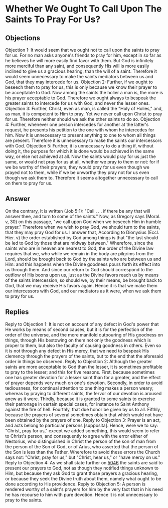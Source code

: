 # Whether We Ought To Call Upon The Saints To Pray For Us?
## Objections
Objection 1: It would seem that we ought not to call upon the saints to pray for us. For no man asks anyone's friends to pray for him, except in so far as he believes he will more easily find favor with them. But God is infinitely more merciful than any saint, and consequently His will is more easily inclined to give us a gracious hearing, than the will of a saint. Therefore it would seem unnecessary to make the saints mediators between us and God, that they may intercede for us.
Objection 2: Further, if we ought to beseech them to pray for us, this is only because we know their prayer to be acceptable to God. Now among the saints the holier a man is, the more is his prayer acceptable to God. Therefore we ought always to bespeak the greater saints to intercede for us with God, and never the lesser ones.
Objection 3: Further, Christ, even as man, is called the "Holy of Holies," and, as man, it is competent to Him to pray. Yet we never call upon Christ to pray for us. Therefore neither should we ask the other saints to do so.
Objection 4: Further, whenever one person intercedes for another at the latter's request, he presents his petition to the one with whom he intercedes for him. Now it is unnecessary to present anything to one to whom all things are present. Therefore it is unnecessary to make the saints our intercessors with God.
Objection 5: Further, it is unnecessary to do a thing if, without doing it, the purpose for which it is done would be achieved in the same way, or else not achieved at all. Now the saints would pray for us just the same, or would not pray for us at all, whether we pray to them or not: for if we be worthy of their prayers, they would pray for us even though we prayed not to them, while if we be unworthy they pray not for us even though we ask them to. Therefore it seems altogether unnecessary to call on them to pray for us.
## Answer
On the contrary, It is written (Job 5:1): "Call . . . if there be any that will answer thee, and turn to some of the saints." Now, as Gregory says (Moral. v, 30) on this passage, "we call upon God when we beseech Him in humble prayer." Therefore when we wish to pray God, we should turn to the saints, that they may pray God for us.
I answer that, According to Dionysius (Eccl. Hier. v) the order established by God among things is that "the last should be led to God by those that are midway between." Wherefore, since the saints who are in heaven are nearest to God, the order of the Divine law requires that we, who while we remain in the body are pilgrims from the Lord, should be brought back to God by the saints who are between us and Him: and this happens when the Divine goodness pours forth its effect into us through them. And since our return to God should correspond to the outflow of His boons upon us, just as the Divine favors reach us by means of the saints intercession, so should we, by their means, be brought back to God, that we may receive His favors again. Hence it is that we make them our intercessors with God, and our mediators as it were, when we ask them to pray for us.
## Replies
Reply to Objection 1: It is not on account of any defect in God's power that He works by means of second causes, but it is for the perfection of the order of the universe, and the more manifold outpouring of His goodness on things, through His bestowing on them not only the goodness which is proper to them, but also the faculty of causing goodness in others. Even so it is not through any defect in His mercy, that we need to bespeak His clemency through the prayers of the saints, but to the end that the aforesaid order in things be observed.
Reply to Objection 2: Although the greater saints are more acceptable to God than the lesser, it is sometimes profitable to pray to the lesser; and this for five reasons. First, because sometimes one has greater devotion for a lesser saint than for a greater, and the effect of prayer depends very much on one's devotion. Secondly, in order to avoid tediousness, for continual attention to one thing makes a person weary; whereas by praying to different saints, the fervor of our devotion is aroused anew as it were. Thirdly, because it is granted to some saints to exercise their patronage in certain special cases, for instance to Saint Anthony against the fire of hell. Fourthly, that due honor be given by us to all. Fifthly, because the prayers of several sometimes obtain that which would not have been obtained by the prayers of one.
Reply to Objection 3: Prayer is an act, and acts belong to particular persons [supposita]. Hence, were we to say: "Christ, pray for us," except we added something, this would seem to refer to Christ's person, and consequently to agree with the error either of Nestorius, who distinguished in Christ the person of the son of man from the person of the Son of God, or of Arius, who asserted that the person of the Son is less than the Father. Wherefore to avoid these errors the Church says not: "Christ, pray for us," but "Christ, hear us," or "have mercy on us."
Reply to Objection 4: As we shall state further on [5046](A[3]) the saints are said to present our prayers to God, not as though they notified things unknown to Him, but because they ask God to grant those prayers a gracious hearing, or because they seek the Divine truth about them, namely what ought to be done according to His providence.
Reply to Objection 5: A person is rendered worthy of a saint's prayers for him by the very fact that in his need he has recourse to him with pure devotion. Hence it is not unnecessary to pray to the saints.